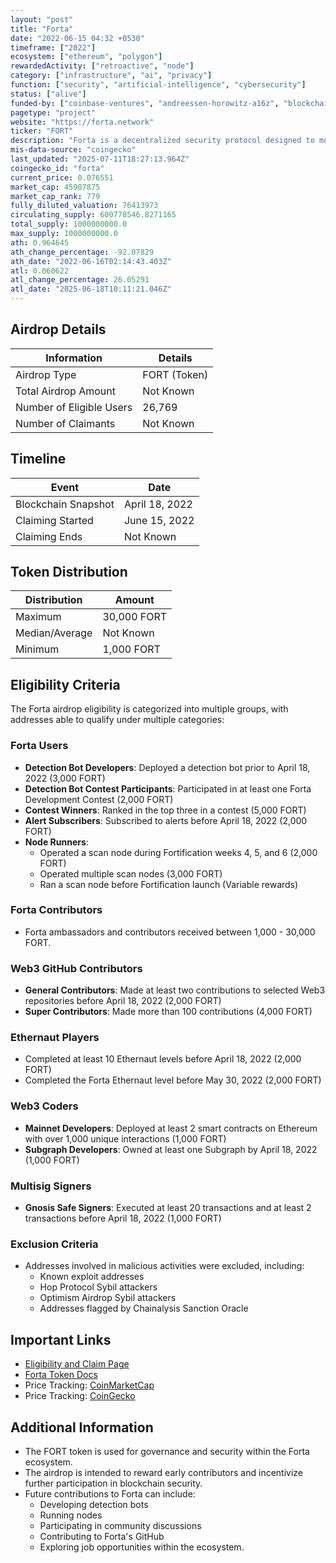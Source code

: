 ```yaml
---
layout: "post"
title: "Forta"
date: "2022-06-15 04:32 +0530"
timeframe: ["2022"]
ecosystem: ["ethereum", "polygon"]
rewardedActivity: ["retroactive", "node"]
category: ["infrastructure", "ai", "privacy"]
function: ["security", "artificial-intelligence", "cybersecurity"]
status: ["alive"]
funded-by: ["coinbase-ventures", "andreessen-horowitz-a16z", "blockchain-capital"]
pagetype: "project"
website: "https://forta.network"
ticker: "FORT"
description: "Forta is a decentralized security protocol designed to monitor blockchain activity and detect threats in real time."
mis-data-source: "coingecko"
last_updated: "2025-07-11T18:27:13.964Z"
coingecko_id: "forta"
current_price: 0.076551
market_cap: 45907875
market_cap_rank: 779
fully_diluted_valuation: 76413973
circulating_supply: 600778546.8271165
total_supply: 1000000000.0
max_supply: 1000000000.0
ath: 0.964645
ath_change_percentage: -92.07829
ath_date: "2022-06-16T02:14:43.403Z"
atl: 0.060622
atl_change_percentage: 26.05291
atl_date: "2025-06-18T10:11:21.046Z"
---
```


## Airdrop Details

| Information              | Details      |
| ------------------------ | ------------ |
| Airdrop Type             | FORT (Token) |
| Total Airdrop Amount     | Not Known    |
| Number of Eligible Users | 26,769       |
| Number of Claimants      | Not Known    |

## Timeline

| Event               | Date           |
| ------------------- | -------------- |
| Blockchain Snapshot | April 18, 2022 |
| Claiming Started    | June 15, 2022  |
| Claiming Ends       | Not Known      |

## Token Distribution

| Distribution   | Amount      |
| -------------- | ----------- |
| Maximum        | 30,000 FORT |
| Median/Average | Not Known   |
| Minimum        | 1,000 FORT  |

## Eligibility Criteria

The Forta airdrop eligibility is categorized into multiple groups, with addresses able to qualify under multiple categories:

### **Forta Users**

- **Detection Bot Developers**: Deployed a detection bot prior to April 18, 2022 (3,000 FORT)
- **Detection Bot Contest Participants**: Participated in at least one Forta Development Contest (2,000 FORT)
- **Contest Winners**: Ranked in the top three in a contest (5,000 FORT)
- **Alert Subscribers**: Subscribed to alerts before April 18, 2022 (2,000 FORT)
- **Node Runners**:
  - Operated a scan node during Fortification weeks 4, 5, and 6 (2,000 FORT)
  - Operated multiple scan nodes (3,000 FORT)
  - Ran a scan node before Fortification launch (Variable rewards)

### **Forta Contributors**

- Forta ambassadors and contributors received between 1,000 - 30,000 FORT.

### **Web3 GitHub Contributors**

- **General Contributors**: Made at least two contributions to selected Web3 repositories before April 18, 2022 (2,000 FORT)
- **Super Contributors**: Made more than 100 contributions (4,000 FORT)

### **Ethernaut Players**

- Completed at least 10 Ethernaut levels before April 18, 2022 (2,000 FORT)
- Completed the Forta Ethernaut level before May 30, 2022 (2,000 FORT)

### **Web3 Coders**

- **Mainnet Developers**: Deployed at least 2 smart contracts on Ethereum with over 1,000 unique interactions (1,000 FORT)
- **Subgraph Developers**: Owned at least one Subgraph by April 18, 2022 (1,000 FORT)

### **Multisig Signers**

- **Gnosis Safe Signers**: Executed at least 20 transactions and at least 2 transactions before April 18, 2022 (1,000 FORT)

### **Exclusion Criteria**

- Addresses involved in malicious activities were excluded, including:
  - Known exploit addresses
  - Hop Protocol Sybil attackers
  - Optimism Airdrop Sybil attackers
  - Addresses flagged by Chainalysis Sanction Oracle

## Important Links

- [Eligibility and Claim Page](https://docs.forta.network/en/latest/airdrop/)
- [Forta Token Docs](https://docs.forta.network/en/latest/fort-token/)
- Price Tracking: [CoinMarketCap](https://coinmarketcap.com/currencies/forta/)
- Price Tracking: [CoinGecko](https://www.coingecko.com/en/coins/forta)

## Additional Information

- The FORT token is used for governance and security within the Forta ecosystem.
- The airdrop is intended to reward early contributors and incentivize further participation in blockchain security.
- Future contributions to Forta can include:
  - Developing detection bots
  - Running nodes
  - Participating in community discussions
  - Contributing to Forta's GitHub
  - Exploring job opportunities within the ecosystem.